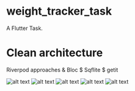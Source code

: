 # weight_tracker_task

A Flutter Task.

# Clean architecture 
Riverpod approaches & Bloc $ Sqflite $ getit

![alt text](https://github.com/FadyFouad/weight_tracker_task/blob/main/screenshots/1.jpeg?raw=true)
![alt text](https://github.com/FadyFouad/weight_tracker_task/blob/main/screenshots/2.jpeg?raw=true)
![alt text](https://github.com/FadyFouad/weight_tracker_task/blob/main/screenshots/3.jpeg?raw=true)
![alt text](https://github.com/FadyFouad/weight_tracker_task/blob/main/screenshots/4.jpeg?raw=true)
![alt text](https://github.com/FadyFouad/weight_tracker_task/blob/main/screenshots/5.png?raw=true)
